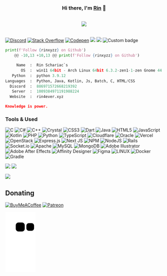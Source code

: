 <div id="latenightreader" align="center">
<h3> Hi there, I'm <a href="https://rin4ever.xyz">Rin</a> 👋 </h3>
<p align="center">
<br>
  <a href="https://discord.com/users/886971572668219392"><img height="80px" src="https://discord.c99.nl/widget/theme-4/886971572668219392.png"/></a>
  <br><br>
  </p>
</div>

[![Discord](https://img.shields.io/badge/Discord-%237289DA.svg?logo=discord&logoColor=white)](https://discord.gg/w8FBRVBrbX) [![Stack Overflow](https://img.shields.io/badge/-Stackoverflow-FE7A16?logo=stack-overflow&logoColor=white)](https://stackoverflow.com/users/22070233) [![Codepen](https://img.shields.io/badge/Codepen-000000?style=for-the-badge&logo=codepen&logoColor=white)](https://codepen.io/latenightreader) ![](https://visitcount.itsvg.in/api?id=rinxyzz&label=Visitors&color=9&icon=8&pretty=true) ![](https://img.shields.io/endpoint?color=black&logo=Android%20Studio&logoColor=white&url=https%3A%2F%2Fraw.githubusercontent.com%2Frinxyzz%2Frinxyzz%2Fmain%2Fendpointv4) ![Custom badge](https://img.shields.io/endpoint?color=black&style=plastic&url=https%3A%2F%2Fraw.githubusercontent.com%2Frinxyzz%2Frinxyzz%2Fmain%2Fendpoint)

```python
print(f'Follow {rinxyzz} on Github')
	@@ -10,13 +10,13 @@ print(f'Follow {rinxyzz} on Github')
```
	
```python
     Name  :  Rin Schariac`s
       OS  :  win11 64bit - Arch Linux 64bit 6.3.2-zen1-1-zen Gnome 44.1
   Python  :  python 3.9.12
Languages  :  Python, Java, Kotlin, Js, Batch, C, HTML/CSS
  Discord  :  886971572668219392
   Server  :  1009384971191988224
  Website  :  rin4ever.xyz
```

```json
Knowledge is power.
```

### Tools & Used
![C](https://img.shields.io/badge/c-%2300599C.svg?style=plastic&logo=c&logoColor=white) ![C#](https://img.shields.io/badge/c%23-%23239120.svg?style=plastic&logo=c-sharp&logoColor=white) ![C++](https://img.shields.io/badge/c++-%2300599C.svg?style=plastic&logo=c%2B%2B&logoColor=white) ![Crystal](https://img.shields.io/badge/crystal-%23000000.svg?style=plastic&logo=crystal&logoColor=white) ![CSS3](https://img.shields.io/badge/css3-%231572B6.svg?style=plastic&logo=css3&logoColor=white) ![Dart](https://img.shields.io/badge/dart-%230175C2.svg?style=plastic&logo=dart&logoColor=white) ![Java](https://img.shields.io/badge/java-%23ED8B00.svg?style=plastic&logo=java&logoColor=white) ![HTML5](https://img.shields.io/badge/html5-%23E34F26.svg?style=plastic&logo=html5&logoColor=white) ![JavaScript](https://img.shields.io/badge/javascript-%23323330.svg?style=plastic&logo=javascript&logoColor=%23F7DF1E) ![Kotlin](https://img.shields.io/badge/kotlin-%230095D5.svg?style=plastic&logo=kotlin&logoColor=white) ![PHP](https://img.shields.io/badge/php-%23777BB4.svg?style=plastic&logo=php&logoColor=white) ![Python](https://img.shields.io/badge/python-3670A0?style=plastic&logo=python&logoColor=ffdd54) ![TypeScript](https://img.shields.io/badge/typescript-%23007ACC.svg?style=plastic&logo=typescript&logoColor=white) ![Cloudflare](https://img.shields.io/badge/Cloudflare-F38020?style=plastic&logo=Cloudflare&logoColor=white) ![Oracle](https://img.shields.io/badge/Oracle-F80000?style=plastic&logo=oracle&logoColor=white) ![Vercel](https://img.shields.io/badge/vercel-%23000000.svg?style=plastic&logo=vercel&logoColor=white) ![OpenStack](https://img.shields.io/badge/Openstack-%23f01742.svg?style=plastic&logo=openstack&logoColor=white) ![Express.js](https://img.shields.io/badge/express.js-%23404d59.svg?style=plastic&logo=express&logoColor=%2361DAFB) ![Next JS](https://img.shields.io/badge/Next-black?style=plastic&logo=next.js&logoColor=white) ![NPM](https://img.shields.io/badge/NPM-%23000000.svg?style=plastic&logo=npm&logoColor=white) ![NodeJS](https://img.shields.io/badge/node.js-6DA55F?style=plastic&logo=node.js&logoColor=white) ![Rails](https://img.shields.io/badge/rails-%23CC0000.svg?style=plastic&logo=ruby-on-rails&logoColor=white) ![Socket.io](https://img.shields.io/badge/Socket.io-black?style=plastic&logo=socket.io&badgeColor=010101) ![Apache](https://img.shields.io/badge/apache-%23D42029.svg?style=plastic&logo=apache&logoColor=white) ![MySQL](https://img.shields.io/badge/mysql-%2300f.svg?style=plastic&logo=mysql&logoColor=white) ![MongoDB](https://img.shields.io/badge/MongoDB-%234ea94b.svg?style=plastic&logo=mongodb&logoColor=white) ![Adobe Illustrator](https://img.shields.io/badge/adobeillustrator-%23FF9A00.svg?style=plastic&logo=adobeillustrator&logoColor=white) ![Adobe After Effects](https://img.shields.io/badge/Adobe%20After%20Effects-9999FF.svg?style=plastic&logo=Adobe%20After%20Effects&logoColor=white) ![Affinity Designer](https://img.shields.io/badge/affinitydesginer-%231B72BE.svg?style=plastic&logo=affinity-designer&logoColor=white) 	![Figma](https://img.shields.io/badge/figma-%23F24E1E.svg?style=plastic&logo=figma&logoColor=white) ![LINUX](https://img.shields.io/badge/Linux-FCC624?style=plastic&logo=linux&logoColor=black) ![Docker](https://img.shields.io/badge/docker-%230db7ed.svg?style=plastic&logo=docker&logoColor=white) ![Gradle](https://img.shields.io/badge/Gradle-02303A.svg?style=plastic&logo=Gradle&logoColor=white)

![](https://github-readme-stats.vercel.app/api/top-langs/?username=rinxyzz&theme=blue-green&hide_border=false&include_all_commits=true&count_private=false&layout=compact)
![](https://github-profile-trophy.vercel.app/?username=rinxyzz&theme=discord&no-frame=false&no-bg=true&margin-w=4)

![](https://quotes-github-readme.vercel.app/api?type=horizontal&theme=tokyonight)

  ## Donating
  [![BuyMeACoffee](https://img.shields.io/badge/Buy%20Me%20a%20Coffee-ffdd00?style=for-the-badge&logo=buy-me-a-coffee&logoColor=black)](https://buymeacoffee.com/latenightreader) [![Patreon](https://img.shields.io/badge/Patreon-F96854?style=for-the-badge&logo=patreon&logoColor=white)](https://patreon.com/itzmerinz) 


<a href="https://discord.gg/w8FBRVBrbX" target="_blank"><img src="https://github.com/AstraaDev/AstraaDev/blob/output/github-contribution-grid-snake.svg" alt="snake"></a>
